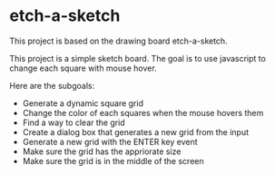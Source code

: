 # etch-a-sketch

This project is based on the drawing board etch-a-sketch.

This project is a simple sketch board.
The goal is to use javascript to change each square with mouse hover.

Here are the subgoals:

- Generate a dynamic square grid
- Change the color of each squares when the mouse hovers them
- Find a way to clear the grid
- Create a dialog box that generates a new grid from the input
- Generate a new grid with the ENTER key event
- Make sure the grid has the appriorate size
- Make sure the grid is in the middle of the screen

